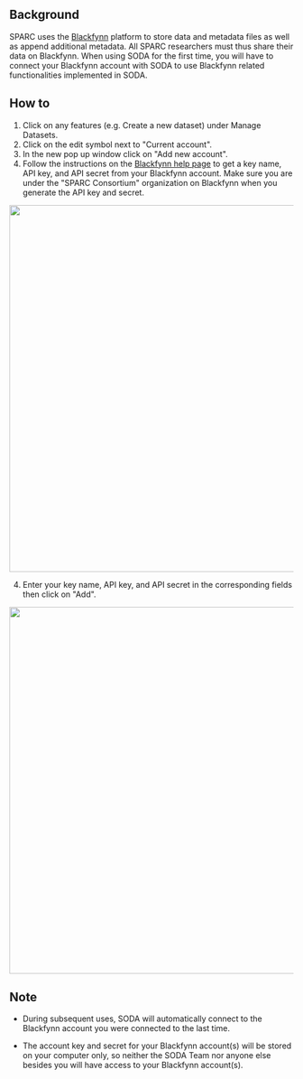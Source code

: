 ## Background

SPARC uses the [Blackfynn](https://www.blackfynn.com/) platform to store data and metadata files as well as append additional metadata. All SPARC researchers must thus share their data on Blackfynn. When using SODA for the first time, you will have to connect your Blackfynn account with SODA to use Blackfynn related functionalities implemented in SODA.

## How to

1. Click on any features (e.g. Create a new dataset) under Manage Datasets.
2. Click on the edit symbol next to "Current account".
3. In the new pop up window click on "Add new account".
4. Follow the instructions on the [Blackfynn help page](https://help.blackfynn.com/en/articles/1488536-creating-an-api-key-for-the-blackfynn-clients) to get a key name, API key, and API secret from your Blackfynn account. Make sure you are under the "SPARC Consortium" organization on Blackfynn when you generate the API key and secret. 

<p align="center">
<img src="https://github.com/bvhpatel/SODA/raw/master/docs/documentation/Manage-datasets/Connect-to-BF/consortium-bf-account.PNG" width="650">
</p>

4. Enter your key name, API key, and API secret in the corresponding fields then click on "Add". 

<p align="center">
<img src="https://github.com/bvhpatel/SODA/raw/master/docs/documentation/Manage-datasets/Connect-to-BF/connect-to-blackfynn.gif" width="650">
</p>

## Note

* During subsequent uses, SODA will automatically connect to the Blackfynn account you were connected to the last time. 

* The account key and secret for your Blackfynn account(s) will be stored on your computer only, so neither the SODA Team nor anyone else besides you will have access to your Blackfynn account(s).